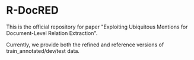 # R-DocRED

This is the official repository for paper "Exploiting Ubiquitous Mentions for Document-Level Relation Extraction".

Currently, we provide both the refined and reference versions of train_annotated/dev/test data.
